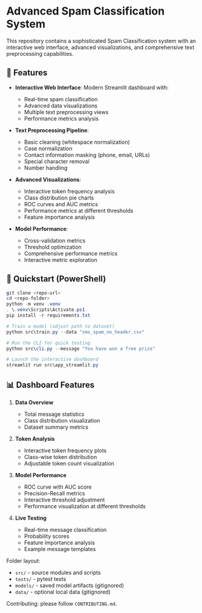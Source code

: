 # Advanced Spam Classification System

This repository contains a sophisticated Spam Classification system with an interactive web interface, advanced visualizations, and comprehensive text preprocessing capabilities.

## 🌟 Features

- **Interactive Web Interface**: Modern Streamlit dashboard with:
  - Real-time spam classification
  - Advanced data visualizations
  - Multiple text preprocessing views
  - Performance metrics analysis

- **Text Preprocessing Pipeline**:
  - Basic cleaning (whitespace normalization)
  - Case normalization
  - Contact information masking (phone, email, URLs)
  - Special character removal
  - Number handling
  
- **Advanced Visualizations**:
  - Interactive token frequency analysis
  - Class distribution pie charts
  - ROC curves and AUC metrics
  - Performance metrics at different thresholds
  - Feature importance analysis

- **Model Performance**:
  - Cross-validation metrics
  - Threshold optimization
  - Comprehensive performance metrics
  - Interactive metric exploration

## 🚀 Quickstart (PowerShell)

```powershell
git clone <repo-url>
cd <repo-folder>
python -m venv .venv
. \.venv\Scripts\Activate.ps1
pip install -r requirements.txt

# Train a model (adjust path to dataset)
python src\train.py --data "sms_spam_no_header.csv"

# Run the CLI for quick testing
python src\cli.py --message "You have won a free prize"

# Launch the interactive dashboard
streamlit run src\app_streamlit.py
```

## 📊 Dashboard Features

1. **Data Overview**
   - Total message statistics
   - Class distribution visualization
   - Dataset summary metrics

2. **Token Analysis**
   - Interactive token frequency plots
   - Class-wise token distribution
   - Adjustable token count visualization

3. **Model Performance**
   - ROC curve with AUC score
   - Precision-Recall metrics
   - Interactive threshold adjustment
   - Performance visualization at different thresholds

4. **Live Testing**
   - Real-time message classification
   - Probability scores
   - Feature importance analysis
   - Example message templates

Folder layout:

- `src/` - source modules and scripts
- `tests/` - pytest tests
- `models/` - saved model artifacts (gitignored)
- `data/` - optional local data (gitignored)

Contributing: please follow `CONTRIBUTING.md`.
